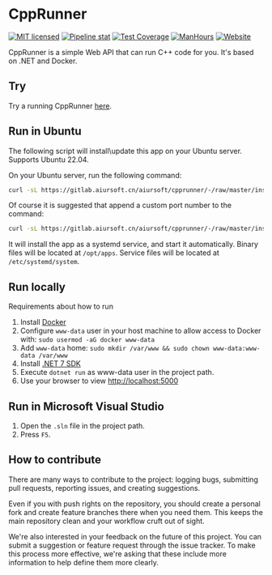 # CppRunner

[![MIT licensed](https://img.shields.io/badge/license-MIT-blue.svg)](https://gitlab.aiursoft.cn/aiursoft/cpprunner/-/blob/master/LICENSE)
[![Pipeline stat](https://gitlab.aiursoft.cn/aiursoft/cpprunner/badges/master/pipeline.svg)](https://gitlab.aiursoft.cn/aiursoft/cpprunner/-/pipelines)
[![Test Coverage](https://gitlab.aiursoft.cn/aiursoft/cpprunner/badges/master/coverage.svg)](https://gitlab.aiursoft.cn/aiursoft/cpprunner/-/pipelines)
[![ManHours](https://manhours.aiursoft.cn/r/gitlab.aiursoft.cn/aiursoft/cpprunner.svg)](https://gitlab.aiursoft.cn/aiursoft/cpprunner/-/commits/master?ref_type=heads)
[![Website](https://img.shields.io/website?url=https%3A%2F%2Fcpprunner.aiursoft.cn%2F)](https://cpprunner.aiursoft.cn)

CppRunner is a simple Web API that can run C++ code for you. It's based on .NET and Docker.

## Try

Try a running CppRunner [here](https://cpprunner.aiursoft.cn).

## Run in Ubuntu

The following script will install\update this app on your Ubuntu server. Supports Ubuntu 22.04.

On your Ubuntu server, run the following command:

```bash
curl -sL https://gitlab.aiursoft.cn/aiursoft/cpprunner/-/raw/master/install.sh | sudo bash
```

Of course it is suggested that append a custom port number to the command:

```bash
curl -sL https://gitlab.aiursoft.cn/aiursoft/cpprunner/-/raw/master/install.sh | sudo bash -s 8080
```

It will install the app as a systemd service, and start it automatically. Binary files will be located at `/opt/apps`. Service files will be located at `/etc/systemd/system`.


## Run locally

Requirements about how to run

1. Install [Docker](https://www.docker.com/)
2. Configure `www-data` user in your host machine to allow access to Docker with: `sudo usermod -aG docker www-data`
3. Add `www-data` home: `sudo mkdir /var/www && sudo chown www-data:www-data /var/www`
4. Install [.NET 7 SDK](http://dot.net/)
5. Execute `dotnet run` as www-data user in the project path.
6. Use your browser to view [http://localhost:5000](http://localhost:5000)

## Run in Microsoft Visual Studio

1. Open the `.sln` file in the project path.
2. Press `F5`.

## How to contribute

There are many ways to contribute to the project: logging bugs, submitting pull requests, reporting issues, and creating suggestions.

Even if you with push rights on the repository, you should create a personal fork and create feature branches there when you need them. This keeps the main repository clean and your workflow cruft out of sight.

We're also interested in your feedback on the future of this project. You can submit a suggestion or feature request through the issue tracker. To make this process more effective, we're asking that these include more information to help define them more clearly.